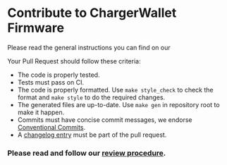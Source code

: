 # Contribute to ChargerWallet Firmware

Please read the general instructions you can find on our

Your Pull Request should follow these criteria:

- The code is properly tested.
- Tests must pass on CI.
- The code is properly formatted. Use `make style_check` to check the format
  and `make style` to do the required changes.
- The generated files are up-to-date. Use `make gen` in repository root to make
  it happen.
- Commits must have concise commit messages, we endorse [Conventional Commits](https://www.conventionalcommits.org).
- A [changelog entry](changelog.md) must be part of the pull request.

### Please read and follow our [review procedure](review.md).
